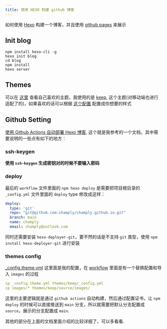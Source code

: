 ```yaml
---
title: 使用 HEXO 构建 github 博客
---
```


如何使用 [Hexo](https://hexo.io/zh-cn/) 构建一个博客，并且使用 [github pages](https://pages.github.com/) 来展示

## Init blog

``` shell
npm install hexo-cli -g
hexo init blog
cd blog
npm install
hexo server
```

## Themes

可以在 [这里](https://hexo.io/themes/) 查看自己喜欢的主题，我使用的是 [keep](https://github.com/XPoet/hexo-theme-keep), 这个主题(对移动端也进行适配了的)，如果喜欢的话可以根据 [这个配置](https://keep-docs.xpoet.cn/usage-tutorial/configuration-guide.html) 配置成你想要的样式

## Github Setting

[使用 Github Actions 自动部署 Hexo 博客](https://printempw.github.io/use-github-actions-to-deploy-hexo-blog/), 这个就是我参考的一个文档，其中需要说明的一些点有如下的地方：

### ssh-keygen

**使用 `ssh-keygen` 生成密钥对的时候不要输入密码**

### deploy

最后的 `workflow` 文件里面的 `npm hexo deploy` 是需要把项目根目录的 `_config.yml` 文件里面的 `deploy` type 修改成这样：

``` yaml
deploy:
  type: 'git'
  repo: "git@github.com:champly/champly.github.io.git"
  branch: main
  name: champly
  email: champly@outlook.com
```

同时还需要安装 `hexo-deployer-git`，要不然的话是不支持 `git` 类型，使用 `npm install hexo-deployer-git` 进行安装

### themes config

[_config.theme.yml](https://github.com/champly/champly.github.io/blob/source/_config.theme.yml) 这里面是我的配置，在 [workflow](https://github.com/champly/champly.github.io/blob/source/.github/workflows/deploy.yml) 里面是有一个替换配置和导入 `images` 的过程

``` yaml
cp _config.theme.yml themes/keep/_config.yml
cp images/* themes/keep/source/images/
```

这里的主要逻辑就是通过 `github actions` 自动构建，然后通过配置证书，让 `npm deploy` 的时候可以直接推送到 `main` 分支，所以就需要把默认分支配置成 `source`，展示的分支配置成 `main`.

其他的部分在上面的文档里面介绍的比较详细了，可以多看看.
